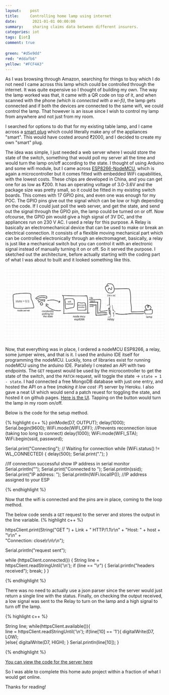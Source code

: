 ```yaml
---
layout:    post
title:     Controlling home lamp using internet
date:       2021-01-01 00:00:00
summary:    sharing claims data between different insurers.
categories: iot
tags: [iot]
comment: true

green: "#d5e9dd"
red: "#ddafb6"
yellow: "#FCF4A3"
---
```


As I was browsing through Amazon, searching for things to buy which I do not need I came across this lamp which could be controlled through the internet. It was quite expensive so I thought of building my own. The way the lamp worked was that, it came with a QR code on top of it, and when scanned with the phone _(which is connected with a wi-fi)_, the lamp gets connected and if both the devices are connected to the same wifi, we could control the lamp. That however is an issue since I wish to control my lamp from anywhere and not just from my room.

I searched for options to do that for my existing table lamp, and I came across a [smart plug](https://www.amazon.in/dp/B07V39T8F2/ref=sspa_dk_detail_2?psc=1&pd_rd_i=B07V39T8F2&pd_rd_w=ksLDx&pf_rd_p=30249bab-abdf-42ed-928f-d8929403a9aa&pd_rd_wg=3Yquo&pf_rd_r=QZMZ3PDK3KPPQGQ5MN3B&pd_rd_r=4132d55b-85f2-4e2b-b64e-dd918ec6cd21&spLa=ZW5jcnlwdGVkUXVhbGlmaWVyPUEzSFRVQktEQVE0QkNaJmVuY3J5cHRlZElkPUEwOTk3NDUzNkdJWUpBV1AzOE4zJmVuY3J5cHRlZEFkSWQ9QTA2MjA4Mjc1VE4zT1U2MUgxNTImd2lkZ2V0TmFtZT1zcF9kZXRhaWwmYWN0aW9uPWNsaWNrUmVkaXJlY3QmZG9Ob3RMb2dDbGljaz10cnVl) which could literally make any of the appliances "smart". This would have costed around ₹2000, and I decided to create my own "smart" plug. 

The idea was simple, I just needed a web server where I would store the state of the switch, something that would poll my server all the time and would turn the lamp on/off according to the state. I thought of using Arduino and some wifi module, but I came across [ESP8266-NodeMCU](https://components101.com/sites/default/files/component_datasheet/ESP8266-NodeMCU-Datasheet.pdf), which is again a microcontroller but it comes fitted with embedded WiFi capabilities, with the lowest costs. These chips are developed in China, and you can get one for as low as ₹200. It has an operating voltage of 3.0-3.6V and the package size was pretty small, so it could be fitted in my existing switch boards. This comes with 17 GPIO pins, and even one was enough for my POC. The GPIO pins give out the signal which can be low or high depending on the code. If I could just poll the web server, and get the state, and send out the signal through the GPIO pin, the lamp could be turned on or off. Now ofcourse, the GPIO pin would give a high signal of 3V DC, and the appliances run on 230 V AC. I used a relay for this purpose. A Relay is basically an electromechanical device that can be used to make or break an electrical connection. It consists of a flexible moving mechanical part which can be controlled electronically through an electromagnet, basically, a relay is just like a mechanical switch but you can control it with an electronic signal instead of manually turning it on or off. So it served the purpose.
I sketched out the architecture, before actually starting with the coding part of what I was about to built and it looked something like this.

_![architecture](/images/homeautodiag.png?raw=true)_


Now, that everything was in place, I ordered a nodeMCU ESP8266, a relay, some jumper wires, and that is it.
I used the arduino IDE itself for programming the nodeMCU. Luckily, tons of libraries exist for running nodeMCU using the arduino IDE. Parallely I created an API with two endpoints. The `GET` request would be used by the microcontroller to get the state of the switch, and the `PATCH` request, will toggle the state ->  `state = 1 - state`. I had connected a free MongoDB database with just one entry, and hosted the API on a free (_making it low cost :P_) server by Heroku. 
I also gave a neat UI which would send a patch reuest for toggling the state, and hosted it on github pages. [Here is the UI](https://vaibhavahuja.github.io/homeautoui/). Tapping on the button would turn the lamp in my room on/off.


Below is the code for the setup method.


{% highlight c++ %}
  pinMode(D7, OUTPUT);
  delay(1000);
  Serial.begin(9600);
  WiFi.mode(WIFI_OFF);        //Prevents reconnection issue (taking too long to connect)
  delay(1000);
  WiFi.mode(WIFI_STA);        
  WiFi.begin(ssid, password);   

  Serial.print("Connecting");
  // Waiting for connection
  while (WiFi.status() != WL_CONNECTED) {
    delay(500);
    Serial.print(".");
  }

  //If connection successful show IP address in serial monitor
  Serial.println("");
  Serial.print("Connected to ");
  Serial.println(ssid);
  Serial.print("IP address: ");
  Serial.println(WiFi.localIP());  //IP address assigned to your ESP

{% endhighlight %}


Now that the wifi is connected and the pins are in place, coming to the loop method. 

The below code sends a `GET` request to the server and stores the output in the line variable.
{% highlight c++ %}

httpsClient.print(String("GET ") + Link + " HTTP/1.1\r\n" +
               "Host: " + host + "\r\n" +               
               "Connection: close\r\n\r\n");

  Serial.println("request sent");
                  
  while (httpsClient.connected()) {
    String line = httpsClient.readStringUntil('\n');
    if (line == "\r") {
      Serial.println("headers received");
      break;
    }
  }

{% endhighlight %}

There was no need to actually use a json parser since the server would just return a single line with the status. Finally, on checking the output received, a low signal was sent to the Relay to turn on the lamp and a high signal to turn off the lamp.

{% highlight c++ %}

String line;
  while(httpsClient.available()){        
    line = httpsClient.readStringUntil('\n'); 
    if(line[10] == '1'){
      digitalWrite(D7, LOW);  
    }else{
      digitalWrite(D7, HIGH); 
    }
    Serial.println(line[10]); 
  }

{% endhighlight %}

[You can view the code for the server here](https://github.com/vaibhavahuja/homeAuto)


So I was able to complete this home auto project within a fraction of what I would get online.

Thanks for reading!